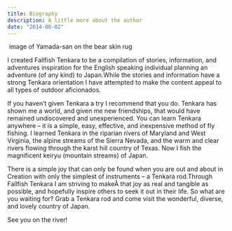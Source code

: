 ```yaml
---
title: Biography
description: A little more about the author
date: "2014-08-02"
---
```


![]() image of Yamada-san on the bear skin rug

<p class="">I created Fallfish Tenkara to be a compilation of stories, information, and adventures inspiration for the English speaking individual planning an adventure (of any kind) to Japan.While the stories and information have a strong Tenkara orientation I have attempted to make the content appeal to all types of outdoor aficionados.</p>

<p class="">If you haven’t given Tenkara a try I recommend that you do. Tenkara has shown me a world, and given me new friendships, that would have remained undiscovered and unexperienced. You can learn Tenkara anywhere – it is a simple, easy, effective, and inexpensive method of fly fishing. I learned Tenkara in the riparian rivers of Maryland and West Virginia, the alpine streams of the Sierra Nevada, and the warm and clear rivers flowing through the karst hill country of Texas. Now I fish the magnificent keiryu (mountain streams) of Japan.</p>

<p class="">There is a simple joy that can only be found when you are out and about in Creation with only the simplest of instruments – a Tenkara rod.Through Fallfish Tenkara I am striving to makeÂ that joy as real and tangible as possible, and hopefully inspire others to seek it out in their life. So what are you waiting for? Grab a Tenkara rod and come visit the wonderful, diverse, and lovely country of Japan.</p>

<p class="">See you on the river!</p>